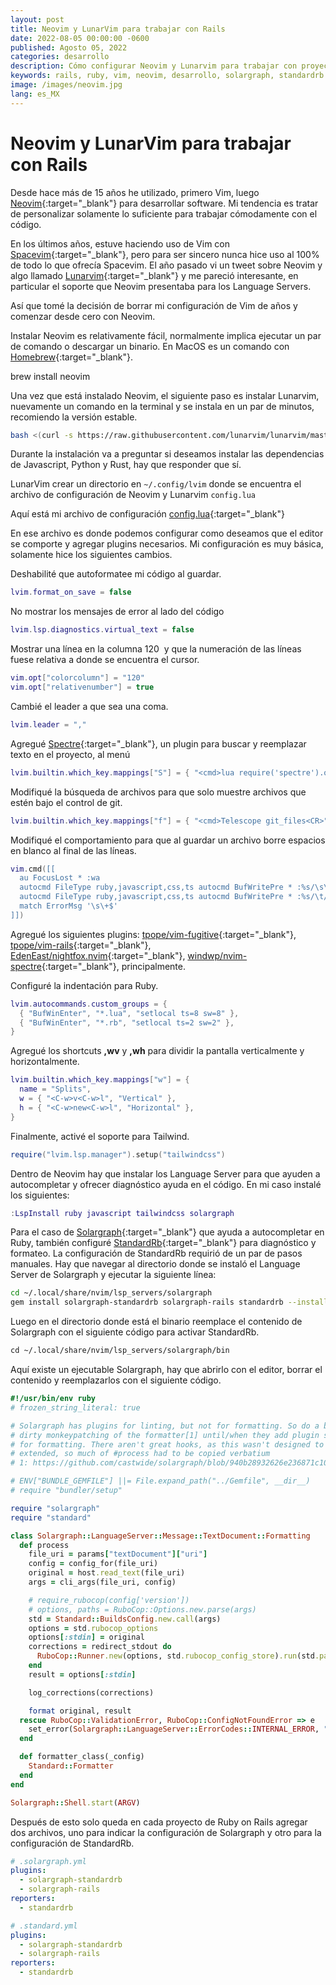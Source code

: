 ```yaml
---
layout: post
title: Neovim y LunarVim para trabajar con Rails
date: 2022-08-05 00:00:00 -0600
published: Agosto 05, 2022
categories: desarrollo
description: Cómo configurar Neovim y Lunarvim para trabajar con proyectos de Ruby on Rails
keywords: rails, ruby, vim, neovim, desarrollo, solargraph, standardrb
image: /images/neovim.jpg
lang: es_MX
---
```


# Neovim y LunarVim para trabajar con Rails

Desde hace más de 15 años he utilizado, primero Vim, luego [Neovim](https://neovim.io){:target="_blank"} para desarrollar software. Mi tendencia es tratar de personalizar solamente lo suficiente para trabajar cómodamente con el código.

En los últimos años, estuve haciendo uso de Vim con [Spacevim](https://spacevim.org){:target="_blank"}, pero para ser sincero nunca hice uso al 100% de todo lo que ofrecía Spacevim. El año pasado vi un tweet sobre Neovim y algo llamado [Lunarvim](https://www.lunarvim.org/#opinionated){:target="_blank"} y me pareció interesante, en particular el soporte que Neovim presentaba para los Language Servers.

Así que tomé la decisión de borrar mi configuración de Vim de años y comenzar desde cero con Neovim.

Instalar Neovim es relativamente fácil, normalmente implica ejecutar un par de comando o descargar un binario. En MacOS es un comando con [Homebrew](https://brew.sh){:target="_blank"}.

brew install neovim

Una vez que está instalado Neovim, el siguiente paso es instalar Lunarvim, nuevamente un comando en la terminal y se instala en un par de minutos, recomiendo la versión estable.

```bash
bash <(curl -s https://raw.githubusercontent.com/lunarvim/lunarvim/master/utils/installer/install.sh)
```

Durante la instalación va a preguntar si deseamos instalar las dependencias de Javascript, Python y Rust, hay que responder que sí. 

LunarVim crear un directorio en `~/.config/lvim` donde se encuentra el archivo de configuración de Neovim y Lunarvim `config.lua`

Aquí está mi archivo de configuración [config.lua](https://gist.github.com/mariochavez/f2547d0b51353eacf203cf1a00fce3e8){:target="_blank"}

En ese archivo es donde podemos configurar como deseamos que el editor se comporte y agregar plugins necesarios. Mi configuración es muy básica, solamente hice los siguientes cambios.

Deshabilité que autoformatee mi código al guardar.

```lua
lvim.format_on_save = false
```

No mostrar los mensajes de error al lado del código

```lua
lvim.lsp.diagnostics.virtual_text = false
```

Mostrar una línea en la columna 120  y que la numeración de las líneas fuese relativa a donde se encuentra el cursor.

```lua
vim.opt["colorcolumn"] = "120"
vim.opt["relativenumber"] = true
```

Cambié el leader a que sea una coma.

```lua
lvim.leader = ","
```

Agregué [Spectre](https://github.com/nvim-pack/nvim-spectre){:target="_blank"}, un plugin para buscar y reemplazar texto en el proyecto, al menú

```lua
lvim.builtin.which_key.mappings["S"] = { "<cmd>lua require('spectre').open()<CR>", "Spectre" }
```

Modifiqué la búsqueda de archivos para que solo muestre archivos que estén bajo el control de git.

```lua
lvim.builtin.which_key.mappings["f"] = { "<cmd>Telescope git_files<CR>", "Find File" }
```

Modifiqué el comportamiento para que al guardar un archivo borre espacios en blanco al final de las líneas.

```lua
vim.cmd([[
  au FocusLost * :wa
  autocmd FileType ruby,javascript,css,ts autocmd BufWritePre * :%s/\s\+$//e
  autocmd FileType ruby,javascript,css,ts autocmd BufWritePre * :%s/\t/  /e
  match ErrorMsg '\s\+$'
]])
```

Agregué los siguientes plugins: [tpope/vim-fugitive](https://github.com/tpope/vim-fugitive){:target="_blank"}, [tpope/vim-rails](https://github.com/tpope/vim-rails){:target="_blank"}, [EdenEast/nightfox.nvim](https://github.com/EdenEast/nightfox.nvim){:target="_blank"}, [windwp/nvim-spectre](https://github.com/nvim-pack/nvim-spectre){:target="_blank"}, principalmente.

Configuré la indentación para Ruby.

```lua
lvim.autocommands.custom_groups = {
  { "BufWinEnter", "*.lua", "setlocal ts=8 sw=8" },
  { "BufWinEnter", "*.rb", "setlocal ts=2 sw=2" },
}
```

Agregué los shortcuts **,wv** y **,wh** para dividir la pantalla verticalmente y horizontalmente.

```lua
lvim.builtin.which_key.mappings["w"] = {
  name = "Splits",
  w = { "<C-w>v<C-w>l", "Vertical" },
  h = { "<C-w>new<C-w>l", "Horizontal" },
}
```

Finalmente, activé el soporte para Tailwind.

```lua
require("lvim.lsp.manager").setup("tailwindcss")
```

Dentro de Neovim hay que instalar los Language Server para que ayuden a autocompletar y ofrecer diagnóstico ayuda en el código. En mi caso instalé los siguientes:

```lua
:LspInstall ruby javascript tailwindcss solargraph
```

Para el caso de [Solargraph](https://solargraph.org){:target="_blank"} que ayuda a autocompletar en Ruby, también configuré [StandardRb](https://github.com/testdouble/standardrb){:target="_blank"} para diagnóstico y formateo. La configuración de StandardRb requirió de un par de pasos manuales. Hay que navegar al directorio donde se instaló el Language Server de Solargraph y ejecutar la siguiente línea:

```bash
cd ~/.local/share/nvim/lsp_servers/solargraph
gem install solargraph-standardrb solargraph-rails standardrb --install-dir .
```

Luego en el directorio donde está el binario reemplace el contenido de Solargraph con el siguiente código para activar StandardRb.

```bash
cd ~/.local/share/nvim/lsp_servers/solargraph/bin
```

Aquí existe un ejecutable Solargraph, hay que abrirlo con el editor, borrar el contenido y reemplazarlos con el siguiente código.

```ruby
#!/usr/bin/env ruby
# frozen_string_literal: true

# Solargraph has plugins for linting, but not for formatting. So do a bit of
# dirty monkeypatching of the formatter[1] until/when they add plugin support
# for formatting. There aren't great hooks, as this wasn't designed to be
# extended, so much of #process had to be copied verbatium
# 1: https://github.com/castwide/solargraph/blob/940b28932626e236871c10293da5e0f5eacf94c0/lib/solargraph/language_server/message/text_document/formatting.rb

# ENV["BUNDLE_GEMFILE"] ||= File.expand_path("../Gemfile", __dir__)
# require "bundler/setup"

require "solargraph"
require "standard"

class Solargraph::LanguageServer::Message::TextDocument::Formatting
  def process
    file_uri = params["textDocument"]["uri"]
    config = config_for(file_uri)
    original = host.read_text(file_uri)
    args = cli_args(file_uri, config)

    # require_rubocop(config['version'])
    # options, paths = RuboCop::Options.new.parse(args)
    std = Standard::BuildsConfig.new.call(args)
    options = std.rubocop_options
    options[:stdin] = original
    corrections = redirect_stdout do
      RuboCop::Runner.new(options, std.rubocop_config_store).run(std.paths)
    end
    result = options[:stdin]

    log_corrections(corrections)

    format original, result
  rescue RuboCop::ValidationError, RuboCop::ConfigNotFoundError => e
    set_error(Solargraph::LanguageServer::ErrorCodes::INTERNAL_ERROR, "[#{e.class}] #{e.message}")
  end

  def formatter_class(_config)
    Standard::Formatter
  end
end

Solargraph::Shell.start(ARGV)
```

Después de esto solo queda en cada proyecto de Ruby on Rails agregar dos archivos, uno para indicar la configuración de Solargraph y otro para la configuración de StandardRb.

```yaml
# .solargraph.yml
plugins:
  - solargraph-standardrb
  - solargraph-rails
reporters:
  - standardrb
```

```yaml
# .standard.yml
plugins:
  - solargraph-standardrb
  - solargraph-rails
reporters:
  - standardrb
```
